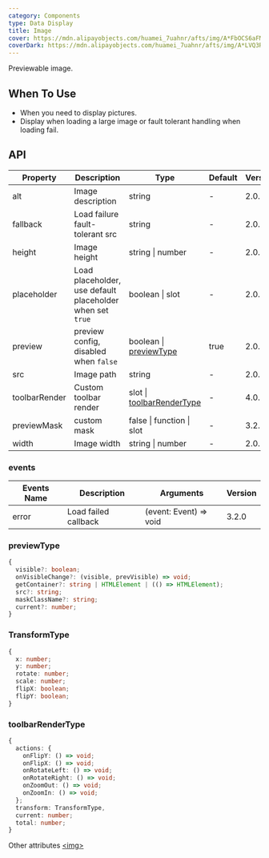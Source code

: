 ```yaml
---
category: Components
type: Data Display
title: Image
cover: https://mdn.alipayobjects.com/huamei_7uahnr/afts/img/A*FbOCS6aFMeUAAAAAAAAAAAAADrJ8AQ/original
coverDark: https://mdn.alipayobjects.com/huamei_7uahnr/afts/img/A*LVQ3R5JjjJEAAAAAAAAAAAAADrJ8AQ/original
---
```


Previewable image.

## When To Use

- When you need to display pictures.
- Display when loading a large image or fault tolerant handling when loading fail.

## API

| Property | Description | Type | Default | Version |
| --- | --- | --- | --- | --- |
| alt | Image description | string | - | 2.0.0 |
| fallback | Load failure fault-tolerant src | string | - | 2.0.0 |
| height | Image height | string \| number | - | 2.0.0 |
| placeholder | Load placeholder, use default placeholder when set `true` | boolean \| slot | - | 2.0.0 |
| preview | preview config, disabled when `false` | boolean \| [previewType](#previewtype) | true | 2.0.0 |
| src | Image path | string | - | 2.0.0 |
| toolbarRender | Custom toolbar render | slot \| [toolbarRenderType](#toolbarrendertype) | - | 4.0.8 |
| previewMask | custom mask | false \| function \| slot | - | 3.2.0 |
| width | Image width | string \| number | - | 2.0.0 |

### events

| Events Name | Description          | Arguments              | Version |
| ----------- | -------------------- | ---------------------- | ------- |
| error       | Load failed callback | (event: Event) => void | 3.2.0   |

### previewType

```ts
{
  visible?: boolean;
  onVisibleChange?: (visible, prevVisible) => void;
  getContainer?: string | HTMLElement | (() => HTMLElement);
  src?: string;
  maskClassName?: string;
  current?: number;
}
```

### TransformType

```ts
{
  x: number;
  y: number;
  rotate: number;
  scale: number;
  flipX: boolean;
  flipY: boolean;
}
```

### toolbarRenderType

```ts
{
  actions: {
    onFlipY: () => void;
    onFlipX: () => void;
    onRotateLeft: () => void;
    onRotateRight: () => void;
    onZoomOut: () => void;
    onZoomIn: () => void;
  };
  transform: TransformType,
  current: number;
  total: number;
}
```

Other attributes [&lt;img>](https://developer.mozilla.org/en-US/docs/Web/HTML/Element/img#Attributes)
